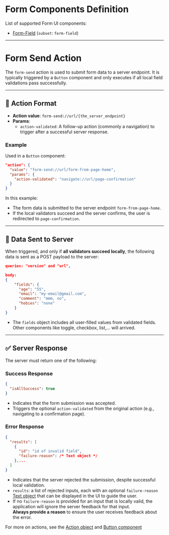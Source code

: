 # Form Components Definition

List of supported Form UI components:

- [Form-Field](field.md) (`subset`: `form-field`)

---

# Form Send Action

The `form-send` action is used to submit form data to a server endpoint. It is typically triggered by a `Button` component and only executes if all local field validations pass successfully.

---

## 🔧 Action Format

- **Action value**: `form-send://url/{the_server_endpoint}`
- **Params**:
    - `action-validated`: A follow-up action (commonly a navigation) to trigger after a successful server response.

### Example

Used in a `Button` component:

```json
"action": {
  "value": "form-send://url/form-from-page-home",
  "params": {
    "action-validated": "navigate://url/page-confirmation"
  }
}
```

In this example:

- The form data is submitted to the server endpoint `form-from-page-home`.
- If the local validators succeed and the server confirms, the user is redirected to `page-confirmation`.

---

## 📨 Data Sent to Server

When triggered, and only if **all validators succeed locally**, the following data is sent as a POST payload to the server:

```json
queries: "version" and "url",

body:
{
    "fields": {
      "age": "55",
      "email": "my-email@gmail.com",
      "comment": "mmm, no",
      "hobies": "none"
    }
}

```

- The `fields` object includes all user-filled values from validated fields. Other components like toggle, checkbox, list,... will arrived.

---

## ✅ Server Response

The server must return one of the following:

### Success Response

```json
{
  "isAllSuccess": true
}
```

- Indicates that the form submission was accepted.
- Triggers the optional `action-validated` from the original action (e.g., navigating to a confirmation page).

### Error Response

```json
{
  "results": [
    {
      "id": "id of invalid field",
      "failure-reason": /* Text object */
    },...
  ]
}
```

- Indicates that the server rejected the submission, despite successful local validation.
- `results`: a list of rejected inputs, each with an optional `failure-reason` [Text object](../../object-definition/text.md) that can be displayed in the UI to guide the user.
- If no `failure-reason` is provided for an input that is locally valid, the application will ignore the server feedback for that input.  
  **Always provide a reason** to ensure the user receives feedback about the error.


For more on actions, see the [Action object](../../object-definition/action.md) and [Button component](../../components-definition/button.md)






